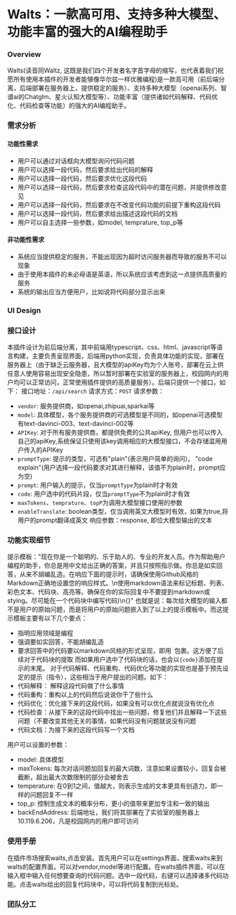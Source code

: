 # Walts：一款高可用、支持多种大模型、功能丰富的强大的AI编程助手

### Overview

Walts(读音同Waltz, 这既是我们四个开发者名字首字母的缩写，也代表着我们祝愿所有使用本插件的开发者能够像华尔兹一样优雅编程)是一款高可用（前后端分离，后端部署在服务器上，提供稳定的服务）、支持多种大模型（openai系列、智谱ai的Chatglm、星火认知大模型等）、功能丰富（提供诸如代码解释、代码优化、代码检查等功能）的强大的AI编程助手。


### 需求分析

#### 功能性需求

- 用户可以通过对话框向大模型询问代码问题
- 用户可以选择一段代码，然后要求给出代码的解释
- 用户可以选择一段代码，然后要求优化这段代码
- 用户可以选择一段代码，然后要求检查这段代码中的潜在问题，并提供修改意见
- 用户可以选择一段代码，然后要求在不改变代码功能的前提下重构这段代码
- 用户可以选择一段代码，然后要求给出描述这段代码的文档
- 用户可以自主选择一些参数，如model, temprature, top_p等

#### 非功能性需求
- 系统应当提供稳定的服务，不能出现因为超时访问服务器而导致的服务不可以现象
- 由于使用本插件的未必母语是英语，所以系统应该考虑到这一点提供高质量的服务
- 系统的输出应当方便用户，比如说将代码部分显示出来

### UI Design

### 接口设计

本插件设计为前后端分离，其中前端用typescript、css、html、javascript等语言构建，主要负责呈现界面，后端用python实现，负责具体功能的实现，部署在服务器上（由于缺乏云服务器，且大模型的apiKey均为个人账号，部署在云上供任意人使用容易出现安全隐患，所以暂时部署在实验室的服务器上，校园网内的用户均可以正常访问，正常使用插件提供的高质量服务）。后端只提供一个接口，如下：
接口地址：`/api/search`
请求方式：`POST`
请求参数：
 - `vendor`: 服务提供商，如openai,zhipuai,sparkai等
 - `model`: 具体模型，各个服务提供商的可选模型是不同的，如openai可选模型有text-davinci-003、text-davinci-002等
 - `APIKey`: 对于所有服务提供商，都提供免费的公共apiKey, 但用户也可以传入自己的apiKey,系统保证只使用该key调用相应的大模型接口，不会存储滥用用户传入的APIKey
 - `promptType`: 提示的类型，可选有"plain"(表示用户简单的询问)， "code explain"(用户选择一段代码要求对其进行解释，该值不为plain时，prompt应为空)
 - `prompt`: 用户输入的提示，仅当`promptType`为plain时才有效
 - `code`: 用户选中的代码片段，仅当`promptType`不为plain时才有效
 - `maxTokens`、`temprature`、`topP`为调用大模型接口使用的参数
 - `enableTranslate`: boolean类型，仅当调用英文大模型时有效，如果为true,将用户的prompt翻译成英文
响应参数：response, 即位大模型输出的文本


### 功能实现细节

提示模板："现在你是一个聪明的、乐于助人的、专业的开发人员。作为帮助用户编程的助手，你总是用中文给出正确的答案，并且只按照指示做。你总是如实回答，从来不胡编乱造。在响应下面的提示时，请确保使用Github风格的Markdown正确地设置您的响应样式。\n使用markdown语法来标记标题、列表、彩色文本、代码块、高亮等。确保在你的实际回复中不要提到markdown或stying。尽可能在一个代码块中编写代码)\n{}"
也就是说：每次给大模型的输入都不是用户的原始问题，而是将用户的原始问题嵌入到了以上的提示模板中。而这提示模板主要有以下几个要点：
- 指明应用领域是编程
- 强调要如实回答，不能胡编乱造
- 要求回答中的代码要以markdown风格的形式呈现，即用``` ```包裹。这方便了后续对于代码块的提取
而如果用户选中了代码块的话，也会以```{code}```添加在提示的末尾。
对于代码解释、代码重构、代码优化等功能的实现也是基于预先设定的提示（指令），这些相当于用户提出的问题。如下：
- 代码解释： 解释这段代码做了什么事情
- 代码重构：重构以上的代码然后说说你干了些什么
- 代码优化：优化接下来的这段代码，如果没有可以优化点就说没有优化点
- 代码检查：从接下来的这段代码中找出一些问题，修复他们并且解释一下这些问题（不要改变其他无关的事情，如果代码没有问题就说没有问题
- 代码文档：为接下来的这段代码写一个文档


用户可以设置的参数：
- model: 具体模型
- maxTokens: 每次对话问题加回复的最大词数，注意如果设置较小，回复会被截断，超出最大次数限制的部分会被舍去
- temperature: 在0到1之间，值越大，则表示生成的文本更具有创造力，即一样的问题回复不一样
- top_p: 控制生成文本的概率分布，更小的值带来更加专注和一致的输出
- backEndAddress: 后端地址，我们将其部署在了实验室的服务器上10.119.6.206，凡是校园网内的用户即可访问


### 使用手册

在插件市场搜索walts,点击安装。首先用户可以在settings界面，搜索walts来到walts的配置界面，可以对vendor,model等进行配置。在walts插件界面，可以在输入框中输入任何想要查询的代码问题。选中一段代码，右键可以选择诸多代码功能。点击walts给出的回复代码块中，可以将代码复制到光标处。

### 团队分工